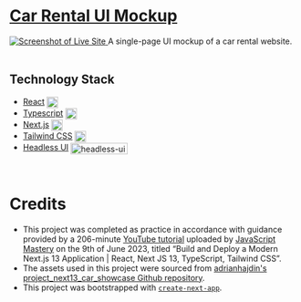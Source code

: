 # [Car Rental UI Mockup](https://car-showcase-prototype.vercel.app/)
<a target="_blank" rel="noopener" href="https://car-showcase-prototype.vercel.app/">
  <img alt="Screenshot of Live Site" src="https://next-js-portfolio-alpha-gold.vercel.app/images/projects/project-carhub.png" />
</a>
A single-page UI mockup of a car rental website.

<br />
<br />

## Technology Stack
- [React](https://react.dev) <img align="center" alt="React" width="20px" src="https://cdn.jsdelivr.net/gh/devicons/devicon/icons/react/react-original.svg" />
- [Typescript](https://www.typescriptlang.org/) <img align="center" alt="TypeScript" width="20px" src="https://cdn.jsdelivr.net/gh/devicons/devicon/icons/typescript/typescript-original.svg" />
- [Next.js](https://nextjs.org/) <img align="center" alt="heroicons" width="20px" src="https://camo.githubusercontent.com/e1e113df83e7731fdb90f6f0ab2eeb155fd1b48c27d99814dcf1c23c0acdc6a2/68747470733a2f2f6173736574732e76657263656c2e636f6d2f696d6167652f75706c6f61642f76313636323133303535392f6e6578746a732f49636f6e5f6461726b5f6261636b67726f756e642e706e67" />
- [Tailwind CSS](https://tailwindcss.com/) <img align="center" alt="Tailwind" width="20px" src="https://cdn.jsdelivr.net/gh/devicons/devicon/icons/tailwindcss/tailwindcss-plain.svg" />
- [Headless UI](https://headlessui.com/) <img align="center" alt="headless-ui" width="100px" height="20px" src="https://svgshare.com/i/zjq.svg" />

<br />

# Credits
- This project was completed as practice in accordance with guidance provided by a 206-minute [YouTube tutorial](https://youtu.be/pUNSHPyVryU?) uploaded by [JavaScript Mastery](https://www.youtube.com/@javascriptmastery) on the 9th of June 2023, titled “Build and Deploy a Modern Next.js 13 Application | React, Next JS 13, TypeScript, Tailwind CSS”.
- The assets used in this project were sourced from [adrianhajdin's project_next13_car_showcase Github repository](https://github.com/adrianhajdin/project_next13_car_showcase).
- This project was bootstrapped with [`create-next-app`](https://github.com/vercel/next.js/tree/canary/packages/create-next-app).
